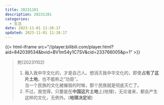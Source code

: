 ```yaml
---
title: 20231101
description: 20231101
categories:
  - 生活
date: 2023-11-01 11:26:17
updated: 2023-11-01 11:26:17
---  
```



{{< html-iframe src="//player.bilibili.com/player.html?aid=842039534&bvid=BV1m54y1C7SV&cid=233766005&p=1" >}}  

> 附(20231102)  
>
> 1. 融入我中华文化的，才是自己人。想消灭我中华文化的，即使**占有了这片土地**，也不能称之“功臣”。  
>    当一个民族的文化被摧毁的时候，那个民族就是彻底灭亡了。
> 2. 不过，我觉得，只要是在**中国这片土地**上(地理)，无论谁来，都会产生这样的文化，无例外。(**地理决定论**)